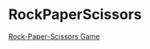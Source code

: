# RockPaperScissors
[Rock-Paper-Scissors Game](https://lambertschulze.github.io/RockPaperScissors/)
